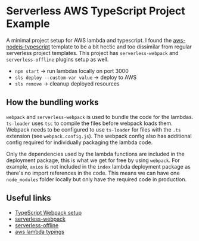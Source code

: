 # Serverless AWS TypeScript Project Example

A minimal project setup for AWS lambda and typescript. I found the [aws-nodejs-typescript](https://github.com/serverless/serverless/tree/master/lib/plugins/create/templates/aws-nodejs-typescript) template to be a bit hectic and too dissimilar from regular serverless project templates. This project has `serverless-webpack` and `serverless-offline` plugins setup as well.

- `npm start` -> run lambdas locally on port 3000
- `sls deploy --custom-var value` -> deploy to AWS
- `sls remove` -> cleanup deployed resources

## How the bundling works

`webpack` and `serverless-webpack` is used to bundle the code for the lambdas. `ts-loader` uses `tsc` to compile the files before webpack loads them. Webpack needs to be configured to use `ts-loader` for files with the `.ts` extension (see `webpack.config.js`). The webpack config also has additional config required for individually packaging the lambda code.

Only the dependencies used by the lambda functions are included in the deployment package, this is what we get for free by using `webpack`. For example, `axios` is not included in the `index` lambda deployment package as there's no import references in the code. This means we can have one `node_modules` folder locally but only have the required code in production.

## Useful links

- [TypeScript Webpack setup](https://webpack.js.org/guides/typescript/)
- [serverless-webpack](https://github.com/serverless-heaven/serverless-webpack#readme)
- [serverless-offline](https://github.com/dherault/serverless-offline)
- [aws lambda typings](https://www.npmjs.com/package/@types/aws-lambda)
